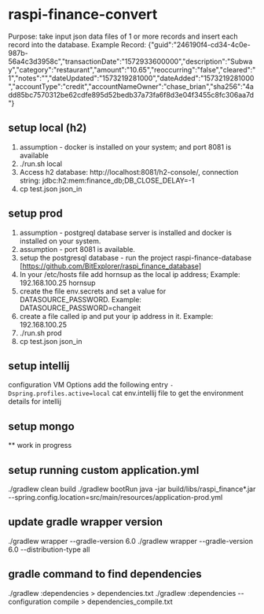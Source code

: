 # raspi-finance-convert
Purpose: take input json data files of 1 or more records and insert each record into the database.
Example Record: {"guid":"246190f4-cd34-4c0e-987b-56a4c3d3958c","transactionDate":"1572933600000","description":"Subway","category":"restaurant","amount":"10.65","reoccurring":"false","cleared":"1","notes":"","dateUpdated":"1573219281000","dateAdded":"1573219281000","accountType":"credit","accountNameOwner":"chase_brian","sha256":"4add85bc7570312be62cdfe895d52bedb37a73fa6f8d3e04f3455c8fc306aa7d"}

## setup local (h2)
1) assumption - docker is installed on your system; and port 8081 is available
2) ./run.sh local
3) Access h2 database: http://localhost:8081/h2-console/, connection string: jdbc:h2:mem:finance_db;DB_CLOSE_DELAY=-1
4) cp test.json json_in

## setup prod
1) assumption - postgreql database server is installed and docker is installed on your system.
2) assumption - port 8081 is available.
3) setup the postgresql database - run the project raspi-finance-database [https://github.com/BitExplorer/raspi_finance_database]
4) In your /etc/hosts file add hornsup as the local ip address; Example: 192.168.100.25 hornsup
5) create the file env.secrets and set a value for DATASOURCE_PASSWORD. Example: DATASOURCE_PASSWORD=changeit
6) create a file called ip and put your ip address  in it. Example: 192.168.100.25
7) ./run.sh prod
8) cp test.json json_in

## setup intellij
configuration VM Options add the following entry
  ```-Dspring.profiles.active=local```
cat env.intellij file to get the environment details for intellij

## setup mongo
** work in progress

## setup running custom application.yml
./gradlew clean build
./gradlew bootRun
java -jar build/libs/raspi_finance*.jar --spring.config.location=src/main/resources/application-prod.yml

## update gradle wrapper version
./gradlew wrapper --gradle-version 6.0
./gradlew wrapper --gradle-version 6.0 --distribution-type all

## gradle command to find dependencies
./gradlew :dependencies > dependencies.txt
./gradlew :dependencies --configuration compile > dependencies_compile.txt
